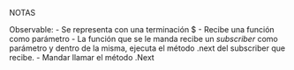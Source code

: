 NOTAS

Observable:
    - Se representa con una terminación $
    - Recibe una función como parámetro
        - La función que se le manda recibe un *subscriber* como parámetro y dentro de la misma, ejecuta el método .next del subscriber que recibe.
    - Mandar llamar el método .Next

